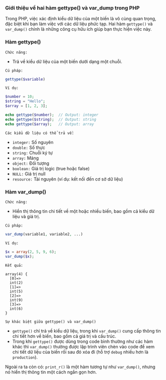 ### Giới thiệu về hai hàm gettype() và var_dump trong PHP

Trong PHP, việc xác định kiểu dữ liệu của một biến là vô cùng quan trọng, đặc biệt khi bạn làm việc với các dữ liệu phức tạp. Hai hàm `gettype()` và `var_dump()` chính là những công cụ hữu ích giúp bạn thực hiện việc này.

### Hàm gettype()

`Chức năng:`

- Trả về kiểu dữ liệu của một biến dưới dạng một chuỗi.

`Cú pháp:`

```php
gettype($variable)
```

`Ví dụ:`

```php
$number = 10;
$string = "Hello";
$array = [1, 2, 3];

echo gettype($number);  // Output: integer
echo gettype($string);  // Output: string
echo gettype($array);   // Output: array
```

`Các kiểu dữ liệu có thể trả về:`

- `integer:` Số nguyên
- `double:` Số thực
- `string:` Chuỗi ký tự
- `array:` Mảng
- `object:` Đối tượng
- `boolean:` Giá trị logic (true hoặc false)
- `NULL:` Giá trị null
- `resource:` Tài nguyên (ví dụ: kết nối đến cơ sở dữ liệu)

### Hàm var_dump()

`Chức năng:`

- Hiển thị thông tin chi tiết về một hoặc nhiều biến, bao gồm cả kiểu dữ liệu và giá trị.

`Cú pháp:`

```php
var_dump(variable1, variable2, ...)
```

`Ví dụ:`

```php
$x = array(2, 5, 9, 6);
var_dump($x);
```

`Kết quả:`

```
array(4) {
  [0]=>
  int(2)
  [1]=>
  int(5)
  [2]=>
  int(9)
  [3]=>
  int(6)
}
```

`Sự khác biệt giữa gettype() và var_dump()`

- `gettype()` chỉ trả về kiểu dữ liệu, trong khi `var_dump()` cung cấp thông tin chi tiết hơn về biến, bao gồm cả giá trị và cấu trúc.
- Trong khi `gettype()` được dùng trong code bình thường như các hàm khác thì `var_dump()` thường được lập trình viên chèn vào code để xem chi tiết dữ liệu của biến rồi sau đó xóa đi (hỗ trợ `debug` nhiều hơn là `production`).

Ngoài ra ta còn có: `print_r()` là một hàm tương tự như `var_dump()`, nhưng nó hiển thị thông tin một cách ngắn gọn hơn.